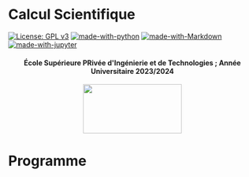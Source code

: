 # Calcul Scientifique
[![License: GPL v3](https://img.shields.io/badge/License-GPL%20v3-blue.svg)](https://www.gnu.org/licenses/gpl-3.0)
[![made-with-python](https://img.shields.io/badge/Made%20with-Python-yellow.svg)](https://www.python.org/)
[![made-with-Markdown](https://img.shields.io/badge/Made%20with-Markdown-red.svg)](http://commonmark.org)
[![made-with-jupyter](https://img.shields.io/badge/Made%20with-jupyter-orange.svg)](https://jupyter.org)



<center><h4>École Supérieure PRivée d'Ingénierie et de Technologies ; Année Universitaire 2023/2024</h4></center>
 <center>
 <img src="logo_python.png" width="200"
     height="100">
</center>

# Programme

